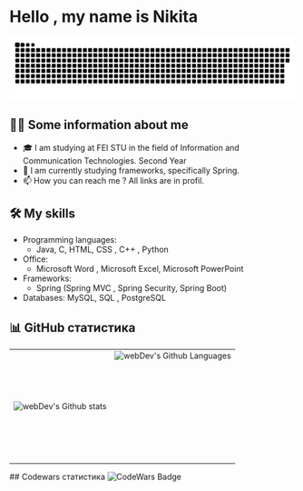 # Hello , my name is Nikita

<p align="center">
 <img width="600" src="github-snake.svg" alt="snake"/>
</p>

## 🙋‍♂️ Some information about me 
- 🎓 I am studying at FEI STU in the field of Information and Communication Technologies. Second Year
- 🌱 I am currently studying frameworks, specifically Spring.
- 📫 How you can reach me ? All links are in profil.

## 🛠️ My skills
- Programming languages: 
   - Java, C,  HTML, CSS , C++ , Python
- Office:
   - Microsoft Word , Microsoft Excel, Microsoft PowerPoint
- Frameworks: 
   - Spring (Spring MVC , Spring Security, Spring Boot)
- Databases: MySQL, SQL , PostgreSQL

## 📊 GitHub статистика
<table>
  <tr>
    <td>
      <img align="left" src="http://github-readme-streak-stats.herokuapp.com?user=nikitaOrlov07&theme=dark&background=000000" alt="webDev's Github stats" />
    </td>
    <td>
      <img height="195px" align="right" alt="webDev's Github Languages" src="https://github-readme-stats-sigma-five.vercel.app/api/top-langs/?username=nikitaOrlov07&layout=compact&theme=vision-friendly-dark" />
    </td>
  </tr>
</table>
## Codewars статистика 
<img src="https://www.codewars.com/users/Nikita%20Orlov/badges/large" alt="CodeWars Badge">

